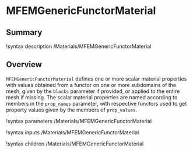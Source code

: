 # MFEMGenericFunctorMaterial

## Summary

!syntax description /Materials/MFEMGenericFunctorMaterial

## Overview

`MFEMGenericFunctorMaterial` defines one or more scalar material properties with values obtained from a functor on
one or more subdomains of the mesh, given by the `blocks` parameter if provided, or applied to the
entire mesh if missing. The scalar material properties are named according to members in the
`prop_names` parameter, with respective functors used to get property values given by the members of `prop_values`.

!syntax parameters /Materials/MFEMGenericFunctorMaterial

!syntax inputs /Materials/MFEMGenericFunctorMaterial

!syntax children /Materials/MFEMGenericFunctorMaterial
